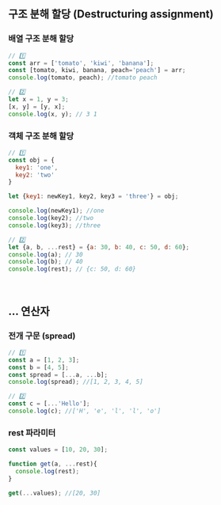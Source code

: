 ## 구조 분해 할당 (Destructuring assignment)
### 배열 구조 분해 할당
```javascript
// 1️⃣
const arr = ['tomato', 'kiwi', 'banana'];
const [tomato, kiwi, banana, peach='peach'] = arr;
console.log(tomato, peach); //tomato peach

// 2️⃣
let x = 1, y = 3;
[x, y] = [y, x];
console.log(x, y); // 3 1
```
### 객체 구조 분해 할당
```javascript
// 1️⃣ 
const obj = {
  key1: 'one',
  key2: 'two'
}

let {key1: newKey1, key2, key3 = 'three'} = obj;

console.log(newKey1); //one
console.log(key2); //two
console.log(key3); //three

// 2️⃣
let {a, b, ...rest} = {a: 30, b: 40, c: 50, d: 60};
console.log(a); // 30
console.log(b); // 40
console.log(rest); // {c: 50, d: 60}
```
<br/>

## ... 연산자
### 전개 구문 (spread)
```javascript
// 1️⃣
const a = [1, 2, 3];
const b = [4, 5];
const spread = [...a, ...b];
console.log(spread); //[1, 2, 3, 4, 5]

// 2️⃣
const c = [...'Hello'];
console.log(c); //['H', 'e', 'l', 'l', 'o']
```
### rest 파라미터
```javascript
const values = [10, 20, 30];

function get(a, ...rest){
  console.log(rest);
}

get(...values); //[20, 30]
```